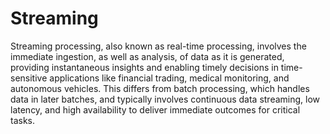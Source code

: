 # Streaming

Streaming processing, also known as real-time processing, involves the immediate ingestion, as well as analysis, of data as it is generated, providing instantaneous insights and enabling timely decisions in time-sensitive applications like financial trading, medical monitoring, and autonomous vehicles. This differs from batch processing, which handles data in later batches, and typically involves continuous data streaming, low latency, and high availability to deliver immediate outcomes for critical tasks.
